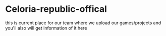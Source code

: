 # Celoria-republic-offical
this is current place for our team where we upload our games/projects and you'll also will get information of it here
